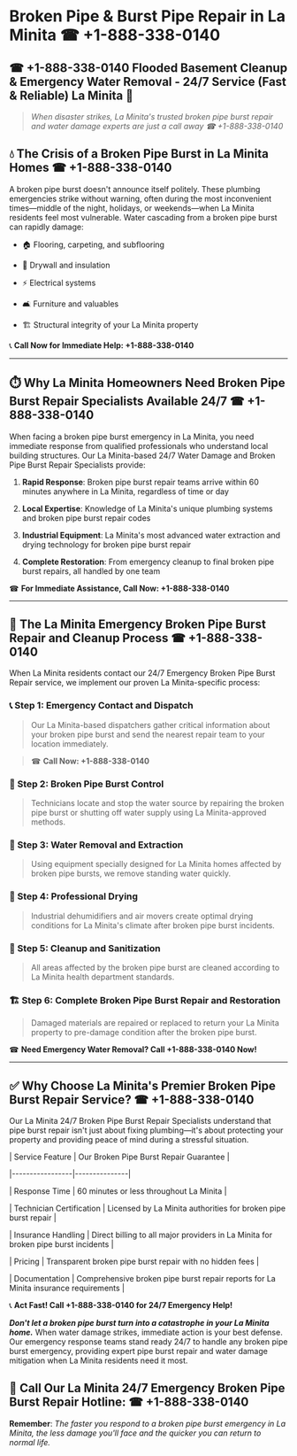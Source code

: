 # Broken Pipe & Burst Pipe Repair in La Minita ☎ +1-888-338-0140  
## ☎ +1-888-338-0140 Flooded Basement Cleanup & Emergency Water Removal - 24/7 Service (Fast & Reliable) La Minita 🚨  

> *When disaster strikes, La Minita's trusted broken pipe burst repair and water damage experts are just a call away ☎ +1-888-338-0140*  

## 💧 The Crisis of a Broken Pipe Burst in La Minita Homes ☎ +1-888-338-0140  

A broken pipe burst doesn't announce itself politely. These plumbing emergencies strike without warning, often during the most inconvenient times—middle of the night, holidays, or weekends—when La Minita residents feel most vulnerable. Water cascading from a broken pipe burst can rapidly damage:  

* 🏠 Flooring, carpeting, and subflooring  
* 🧱 Drywall and insulation  
* ⚡ Electrical systems  
* 🛋️ Furniture and valuables  
* 🏗️ Structural integrity of your La Minita property  

📞 **Call Now for Immediate Help: +1-888-338-0140**  

---  

## ⏱️ Why La Minita Homeowners Need Broken Pipe Burst Repair Specialists Available 24/7 ☎ +1-888-338-0140  

When facing a broken pipe burst emergency in La Minita, you need immediate response from qualified professionals who understand local building structures. Our La Minita-based 24/7 Water Damage and Broken Pipe Burst Repair Specialists provide:  

1. **Rapid Response**: Broken pipe burst repair teams arrive within 60 minutes anywhere in La Minita, regardless of time or day  
2. **Local Expertise**: Knowledge of La Minita's unique plumbing systems and broken pipe burst repair codes  
3. **Industrial Equipment**: La Minita's most advanced water extraction and drying technology for broken pipe burst repair  
4. **Complete Restoration**: From emergency cleanup to final broken pipe burst repairs, all handled by one team  

☎ **For Immediate Assistance, Call Now: +1-888-338-0140**  

---  

## 🔧 The La Minita Emergency Broken Pipe Burst Repair and Cleanup Process ☎ +1-888-338-0140  

When La Minita residents contact our 24/7 Emergency Broken Pipe Burst Repair service, we implement our proven La Minita-specific process:  

### 📞 Step 1: Emergency Contact and Dispatch  
> Our La Minita-based dispatchers gather critical information about your broken pipe burst and send the nearest repair team to your location immediately.  
> ☎ **Call Now: +1-888-338-0140**  

### 🚿 Step 2: Broken Pipe Burst Control  
> Technicians locate and stop the water source by repairing the broken pipe burst or shutting off water supply using La Minita-approved methods.  

### 🌊 Step 3: Water Removal and Extraction  
> Using equipment specially designed for La Minita homes affected by broken pipe bursts, we remove standing water quickly.  

### 💨 Step 4: Professional Drying  
> Industrial dehumidifiers and air movers create optimal drying conditions for La Minita's climate after broken pipe burst incidents.  

### 🧼 Step 5: Cleanup and Sanitization  
> All areas affected by the broken pipe burst are cleaned according to La Minita health department standards.  

### 🏗️ Step 6: Complete Broken Pipe Burst Repair and Restoration  
> Damaged materials are repaired or replaced to return your La Minita property to pre-damage condition after the broken pipe burst.  

☎ **Need Emergency Water Removal? Call +1-888-338-0140 Now!**  

---  

## ✅ Why Choose La Minita's Premier Broken Pipe Burst Repair Service? ☎ +1-888-338-0140  

Our La Minita 24/7 Broken Pipe Burst Repair Specialists understand that pipe burst repair isn't just about fixing plumbing—it's about protecting your property and providing peace of mind during a stressful situation.  

| Service Feature | Our Broken Pipe Burst Repair Guarantee |  
|-----------------|---------------|  
| Response Time | 60 minutes or less throughout La Minita |  
| Technician Certification | Licensed by La Minita authorities for broken pipe burst repair |  
| Insurance Handling | Direct billing to all major providers in La Minita for broken pipe burst incidents |  
| Pricing | Transparent broken pipe burst repair with no hidden fees |  
| Documentation | Comprehensive broken pipe burst repair reports for La Minita insurance requirements |  

📞 **Act Fast! Call +1-888-338-0140 for 24/7 Emergency Help!**  

***Don't let a broken pipe burst turn into a catastrophe in your La Minita home.*** When water damage strikes, immediate action is your best defense. Our emergency response teams stand ready 24/7 to handle any broken pipe burst emergency, providing expert pipe burst repair and water damage mitigation when La Minita residents need it most.  

## 📱 Call Our La Minita 24/7 Emergency Broken Pipe Burst Repair Hotline: ☎ +1-888-338-0140  

**Remember**: *The faster you respond to a broken pipe burst emergency in La Minita, the less damage you'll face and the quicker you can return to normal life.*